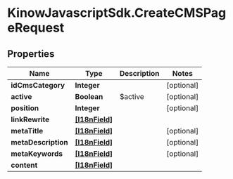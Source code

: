 # KinowJavascriptSdk.CreateCMSPageRequest

## Properties
Name | Type | Description | Notes
------------ | ------------- | ------------- | -------------
**idCmsCategory** | **Integer** |  | [optional] 
**active** | **Boolean** | $active | [optional] 
**position** | **Integer** |  | [optional] 
**linkRewrite** | [**[I18nField]**](I18nField.md) |  | 
**metaTitle** | [**[I18nField]**](I18nField.md) |  | [optional] 
**metaDescription** | [**[I18nField]**](I18nField.md) |  | [optional] 
**metaKeywords** | [**[I18nField]**](I18nField.md) |  | [optional] 
**content** | [**[I18nField]**](I18nField.md) |  | 


